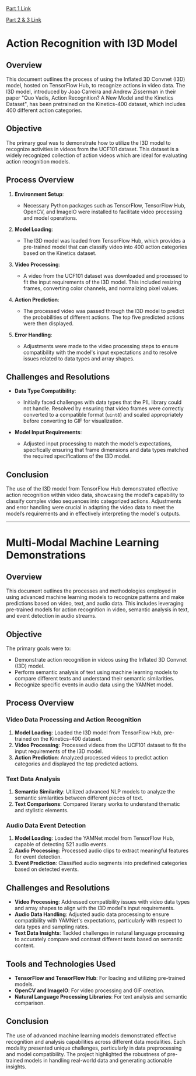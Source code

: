 [Part 1 Link](https://colab.research.google.com/drive/1MDpViOHPwFn36lf54Ag5UdWJBUIou2Jw?usp=sharing)

[Part 2 & 3 Link](https://colab.research.google.com/drive/1om9S95jWarTMnynoXbzfpFf1da2mXPYM?usp=sharing)

# Action Recognition with I3D Model

## Overview

This document outlines the process of using the Inflated 3D Convnet (I3D) model, hosted on TensorFlow Hub, to recognize actions in video data. The I3D model, introduced by Joao Carreira and Andrew Zisserman in their paper "Quo Vadis, Action Recognition? A New Model and the Kinetics Dataset", has been pretrained on the Kinetics-400 dataset, which includes 400 different action categories.

## Objective

The primary goal was to demonstrate how to utilize the I3D model to recognize activities in videos from the UCF101 dataset. This dataset is a widely recognized collection of action videos which are ideal for evaluating action recognition models.

## Process Overview

1. **Environment Setup**:
   - Necessary Python packages such as TensorFlow, TensorFlow Hub, OpenCV, and ImageIO were installed to facilitate video processing and model operations.

2. **Model Loading**:
   - The I3D model was loaded from TensorFlow Hub, which provides a pre-trained model that can classify video into 400 action categories based on the Kinetics dataset.

3. **Video Processing**:
   - A video from the UCF101 dataset was downloaded and processed to fit the input requirements of the I3D model. This included resizing frames, converting color channels, and normalizing pixel values.

4. **Action Prediction**:
   - The processed video was passed through the I3D model to predict the probabilities of different actions. The top five predicted actions were then displayed.

5. **Error Handling**:
   - Adjustments were made to the video processing steps to ensure compatibility with the model's input expectations and to resolve issues related to data types and array shapes.

## Challenges and Resolutions

- **Data Type Compatibility**:
  - Initially faced challenges with data types that the PIL library could not handle. Resolved by ensuring that video frames were correctly converted to a compatible format (`uint8`) and scaled appropriately before converting to GIF for visualization.

- **Model Input Requirements**:
  - Adjusted input processing to match the model’s expectations, specifically ensuring that frame dimensions and data types matched the required specifications of the I3D model.

## Conclusion

The use of the I3D model from TensorFlow Hub demonstrated effective action recognition within video data, showcasing the model's capability to classify complex video sequences into categorized actions. Adjustments and error handling were crucial in adapting the video data to meet the model’s requirements and in effectively interpreting the model's outputs.


---


# Multi-Modal Machine Learning Demonstrations

## Overview

This document outlines the processes and methodologies employed in using advanced machine learning models to recognize patterns and make predictions based on video, text, and audio data. This includes leveraging pre-trained models for action recognition in video, semantic analysis in text, and event detection in audio streams.

## Objective

The primary goals were to:
- Demonstrate action recognition in videos using the Inflated 3D Convnet (I3D) model.
- Perform semantic analysis of text using machine learning models to compare different texts and understand their semantic similarities.
- Recognize specific events in audio data using the YAMNet model.

## Process Overview

### Video Data Processing and Action Recognition

1. **Model Loading**: Loaded the I3D model from TensorFlow Hub, pre-trained on the Kinetics-400 dataset.
2. **Video Processing**: Processed videos from the UCF101 dataset to fit the input requirements of the I3D model.
3. **Action Prediction**: Analyzed processed videos to predict action categories and displayed the top predicted actions.

### Text Data Analysis

1. **Semantic Similarity**: Utilized advanced NLP models to analyze the semantic similarities between different pieces of text.
2. **Text Comparisons**: Compared literary works to understand thematic and stylistic elements.

### Audio Data Event Detection

1. **Model Loading**: Loaded the YAMNet model from TensorFlow Hub, capable of detecting 521 audio events.
2. **Audio Processing**: Processed audio clips to extract meaningful features for event detection.
3. **Event Prediction**: Classified audio segments into predefined categories based on detected events.

## Challenges and Resolutions

- **Video Processing**: Addressed compatibility issues with video data types and array shapes to align with the I3D model's input requirements.
- **Audio Data Handling**: Adjusted audio data processing to ensure compatibility with YAMNet's expectations, particularly with respect to data types and sampling rates.
- **Text Data Insights**: Tackled challenges in natural language processing to accurately compare and contrast different texts based on semantic content.

## Tools and Technologies Used

- **TensorFlow and TensorFlow Hub**: For loading and utilizing pre-trained models.
- **OpenCV and ImageIO**: For video processing and GIF creation.
- **Natural Language Processing Libraries**: For text analysis and semantic comparison.

## Conclusion

The use of advanced machine learning models demonstrated effective recognition and analysis capabilities across different data modalities. Each modality presented unique challenges, particularly in data preprocessing and model compatibility. The project highlighted the robustness of pre-trained models in handling real-world data and generating actionable insights.


